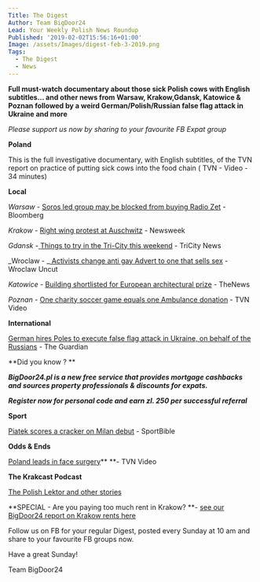 ```yaml
---
Title: The Digest
Author: Team BigDoor24
Lead: Your Weekly Polish News Roundup
Published: '2019-02-02T15:56:16+01:00'
Image: /assets/Images/digest-feb-3-2019.png
Tags:
  - The Digest
  - News
---
```

**Full must-watch documentary about those sick Polish cows with English subtitles... and other news from Warsaw, Krakow,Gdansk, Katowice & Poznan followed by a weird German/Polish/Russian false flag attack in Ukraine and more**

_Please support us now by sharing to your favourite FB Expat group_

<div class="sharethis-inline-share-buttons"></div>

**Poland**

This is the full investigative documentary, with English subtitles, of the TVN report on practice of putting sick cows into the food chain ( TVN - Video - 34 minutes)

**Local**

_Warsaw_ - [Soros led group may be blocked from buying Radio Zet](https://www.bloomberg.com/news/articles/2019-01-28/poland-vows-to-stop-speculators-as-soros-bids-for-radio-zet) - Bloomberg

_Krakow_ - [ ](https://kafkadesk.org/2019/01/18/poland-legend-joins-boyhood-club-wisla-krakow-for-free-to-help-revive-the-polish-side/)[Right wing protest at Auschwitz](https://www.newsweek.com/far-right-group-stages-anti-semitic-protest-auschwitz-holocaust-memorial-day-1309570) - Newsweek

_Gdansk_ -[ ](https://tricitynews.pl/event/circles-of-art-festival-a-big-ending-in-poland/)[Things to try in the Tri-City this weekend](https://tricitynews.pl/the-first-weekend-of-february-in-tricity/) - TriCity News

_Wroclaw - _[ Activists change anti gay Advert to one that sells sex](http://wroclawuncut.com/2019/01/29/wroclaw-activists-change-anti-gay-billboard-into-advert-for-sex/)  - Wroclaw Uncut

_Katowice_ - [Building shortlisted for European architectural prize](http://thenews.pl/1/11/Artykul/402376,Polish-building-shortlisted-for-int%E2%80%99l-architectural-award) - TheNews

_Poznan_ - [One charity soccer game  equals one Ambulance donation](https://www.tvn24.pl/tvn24-news-in-english,157,m/new-ambulance-for-a-hospital-in-poznan-bought-for-charity-match-money,905867.html) - TVN Video

**International**

[German hires Poles to execute false flag attack in Ukraine, on behalf of the Russians](https://www.theguardian.com/world/2019/jan/27/polish-far-right-trial-raises-spectre-of-false-flag-tactics-german-journalist-russia-ukraine-fire-court?CMP=Share_AndroidApp_Gmail) - The Guardian

**Did you know ? **

_**BigDoor24.pl is a new free service that provides mortgage cashbacks and sources property professionals & discounts for expats.**_

_**Register now for personal code and earn zl. 250 per successful referral**_

**Sport**

 [ Piatek scores a cracker on Milan debut](http://www.sportbible.com/football/goals-krzysztof-piatek-scores-brilliant-goal-on-ac-milan-full-debut-20190129) - SportBible

**Odds & Ends**

[Poland leads in face surgery](https://www.tvn24.pl/tvn24-news-in-english,157,m/poland-is-a-world-leader-in-developing-face-reconstruction-techniques,904961.html)\*\* \*\*- TVN Video 

**The Krakcast Podcast**

[The Polish Lektor and other stories](https://www.krakcast.pl/e/krakcast-discussion-%E2%80%93-polish-tv/)

**SPECIAL - Are you paying too much rent in Krakow? **- [see our BigDoor24 report on Krakow rents here](https://bigdoor24.pl/blog/posts/2019-01-24-are-you-paying-too-much-rent.html)

Follow us on FB for your regular Digest, posted every Sunday at 10 am and share to your favourite FB groups now.

Have a great Sunday!

Team BigDoor24
